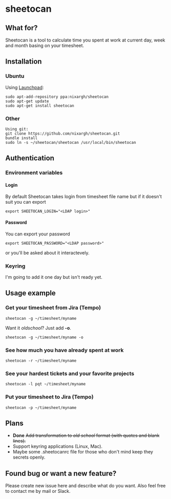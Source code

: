 # sheetocan
## What for?
Sheetocan is a tool to calculate time you spent at work at current day, week and month basing on your timesheet.

## Installation
### Ubuntu
Using [Launchpad](https://launchpad.net/~nixargh/+archive/ubuntu/sheetocan):
```
sudo apt-add-repository ppa:nixargh/sheetocan
sudo apt-get update
sudo apt-get install sheetocan
```

### Other
```
Using git:
git clone https://github.com/nixargh/sheetocan.git
bundle install
sudo ln -s ~/sheetocan/sheetocan /usr/local/bin/sheetocan
```

## Authentication
### Environment variables
#### Login
By default Sheetocan takes login from timesheet file name but if it doesn't suit you can export
```
export SHEETOCAN_LOGIN="<LDAP login>"
```

#### Password
You can export your password
```
export SHEETOCAN_PASSWORD="<LDAP password>"
```
or you'll be asked about it interactevely.

### Keyring
I'm going to add it one day but isn't ready yet.

## Usage example
### Get your timesheet from Jira (Tempo)
```
sheetocan -g ~/timesheet/myname
```
Want it *oldschool*? Just add **-o**.
```
sheetocan -g ~/timesheet/myname -o
```

### See how much you have already spent at work
```
sheetocan -r ~/timesheet/myname
```

### See your hardest tickets and your favorite projects
```
sheetocan -l pqt ~/timesheet/myname
```
 
### Put your timesheet to Jira (Tempo)
```
sheetocan -p ~/timesheet/myname
```

## Plans
* **Done** ~~Add transformation to *old school* format (with quotes and blank lines).~~
* Support keyring applications (Linux, Mac).
* Maybe some .sheetocanrc file for those who don't mind keep they secrets openly.

## Found bug or want a new feature?
Please create new issue here and describe what do you want.
Also feel free to contact me by mail or Slack.
